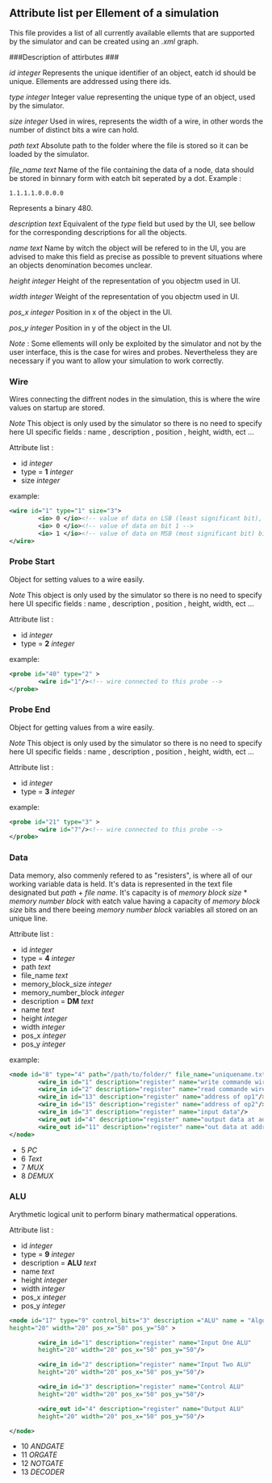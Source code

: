 ## Attribute list per Ellement of a simulation

This file provides a list of all currently available ellemts that are supported
by the simulator and can be created using an *.xml* graph.

###Description of attirbutes ###

*id* _integer_
Represents the unique identifier of an object, eatch id should be unique. Ellements are
addressed using there ids.

*type* _integer_
Integer value representing the unique type of an object, used by the simulator.

*size* _integer_
Used in wires, represents the width of a wire, in other words the number of distinct
bits a wire can hold.

*path* _text_
Absolute path to the folder where the file is stored so it can be loaded by the simulator.

*file\_name* _text_
Name of the file containing the data of a node, data should be stored in binnary form with
eatch bit seperated by a dot.
Example :
```
1.1.1.1.0.0.0.0
```
Represents a binary 480.

*description* _text_
Equivalent of the _type_ field but used by the UI, see bellow for the corresponding descriptions
for all the objects.

*name* _text_
Name by witch the object will be refered to in the UI, you are advised to make this field
as precise as possible to prevent situations where an objects denomination becomes unclear.

*height* _integer_
Height of the representation of you objectm used in UI.

*width* _integer_
Weight of the representation of you objectm used in UI.

*pos\_x* _integer_
Position in x of the object in the UI.

*pos\_y* _integer_
Position in y of the object in the UI.

_Note_ :
Some ellements will only be exploited by the simulator and not by the user interface, this
is the case for wires and probes. Nevertheless they are necessary if you want to allow your
simulation to work correctly.


### Wire

Wires connecting the diffrent nodes in the simulation, this is where the wire values on
startup are stored.

_Note_
This object is only used by the simulator
so there is no need to specify here UI specific fields : name , description , position , height, width, ect ...

Attribute list :
- id _integer_
- type = **1** _integer_
- size _integer_

example:
```xml
<wire id="1" type="1" size="3">
		<io> 0 </io><!-- value of data on LSB (least significant bit), bit 0-->
		<io> 0 </io><!-- value of data on bit 1 -->
		<io> 1 </io><!-- value of data on MSB (most significant bit) bit 2 -->
</wire>
```

### Probe Start

Object for setting values to a wire easily.

_Note_
This object is only used by the simulator
so there is no need to specify here UI specific fields : name , description , position , height, width, ect ...


Attribute list :
- id _integer_
- type = **2** _integer_

example:
```xml
<probe id="40" type="2" >
		<wire id="1"/><!-- wire connected to this probe -->
</probe>
```
### Probe End

Object for getting values from a wire easily.

_Note_
This object is only used by the simulator
so there is no need to specify here UI specific fields : name , description , position , height, width, ect ...


Attribute list :
- id _integer_
- type = **3** _integer_

example:
```xml
<probe id="21" type="3" >
		<wire id="7"/><!-- wire connected to this probe -->
</probe>
```

### Data

Data memory, also commenly refered to as "resisters", is where all of our working variable data is held.
It's data is represented in the text file designated but _path_ + _file name_. It's
capacity is of _memory block size_ * _memory number block_ with eatch value having a capacity of
_memory block size_ bits and there beeing _memory number block_ variables all stored on an unique line.

Attribute list :
- id _integer_
- type = **4** _integer_
- path _text_
- file\_name _text_
- memory\_block\_size _integer_
- memory\_number\_block _integer_
- description = **DM** _text_
- name _text_
- height _integer_
- width _integer_
- pos_x _integer_
- pos_y _integer_

example:
```xml
<node id="8" type="4" path="/path/to/folder/" file_name="uniquename.txt" memory_block_size="14" memory_number_block="8"><!-- data memory node -->
        <wire_in id="1" description="register" name="write commande wire" />
        <wire_in id="2" description="register" name="read commande wire" />
        <wire_in id="13" description="register" name="address of op1"/>
        <wire_in id="15" description="register" name="address of op2"/>
        <wire_in id="3" description="register" name="input data"/>
        <wire_out id="4" description="register" name="output data at address op1"/>
        <wire_out id="11" description="register" name="out data at address op2"/>
</node>
```

+ 5  _PC_
+ 6  _Text_
+ 7  _MUX_
+ 8  _DEMUX_

### ALU

Arythmetic logical unit to perform binary mathermatical opperations.

Attribute list :
- id _integer_
- type = **9** _integer_
- description = **ALU** _text_
- name _text_
- height _integer_
- width _integer_
- pos_x _integer_
- pos_y _integer_

```xml
<node id="17" type="9" control_bits="3" description ="ALU" name = "Algorithmic Logic Unit"
height="20" width="20" pos_x="50" pos_y="50" >

        <wire_in id="1" description="register" name="Input One ALU"
        height="20" width="20" pos_x="50" pos_y="50"/>

        <wire_in id="2" description="register" name="Input Two ALU"
        height="20" width="20" pos_x="50" pos_y="50"/>

        <wire_in id="3" description="register" name="Control ALU"
        height="20" width="20" pos_x="50" pos_y="50"/>

        <wire_out id="4" description="register" name="Output ALU"
        height="20" width="20" pos_x="50" pos_y="50"/>

</node>
```


+ 10 _ANDGATE_
+ 11 _ORGATE_
+ 12 _NOTGATE_
+ 13 _DECODER_
